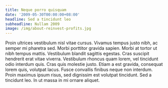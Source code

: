 ```yaml
---
title: Neque porro quisquam
date: '2009-05-30T00:00:00+08:00'
headline: Sed a tincidunt leo
subheadline: Nullam 2009
image: /img/about-reinvest-profits.jpg
---
```

Proin ultrices vestibulum nisl vitae cursus. Vivamus tempus justo nibh, ac semper mi pharetra sed. Morbi porttitor gravida sapien. Morbi at tortor ut nibh tempus mattis. Vestibulum blandit sagittis egestas. Cras suscipit hendrerit erat vitae viverra. Vestibulum rhoncus quam lorem, vel tincidunt odio interdum quis. Cras quis molestie justo. Etiam a est gravida, consequat lorem quis, volutpat lacus. Fusce convallis finibus neque non interdum. Proin maximus ipsum risus, sed dignissim est volutpat tincidunt. Sed a tincidunt leo. In ut massa in mi ornare aliquet.

